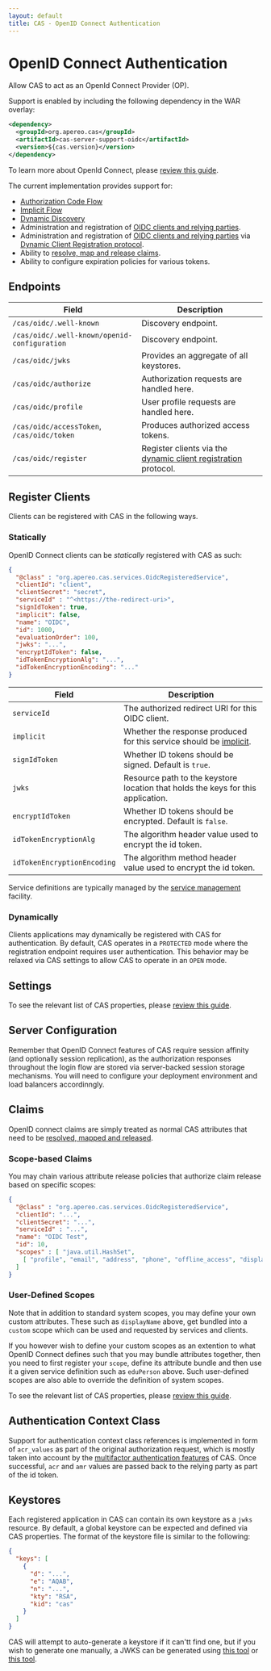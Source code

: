 ```yaml
---
layout: default
title: CAS - OpenID Connect Authentication
---
```


# OpenID Connect Authentication

Allow CAS to act as an OpenId Connect Provider (OP).

Support is enabled by including the following dependency in the WAR overlay:

```xml
<dependency>
  <groupId>org.apereo.cas</groupId>
  <artifactId>cas-server-support-oidc</artifactId>
  <version>${cas.version}</version>
</dependency>
```

To learn more about OpenId Connect, please [review this guide](http://openid.net/specs/openid-connect-basic-1_0.html).

The current implementation provides support for:

- [Authorization Code Flow](http://openid.net/specs/openid-connect-basic-1_0.html)
- [Implicit Flow](https://openid.net/specs/openid-connect-implicit-1_0.html)
- [Dynamic Discovery](https://openid.net/specs/openid-connect-discovery-1_0.html)
- Administration and registration of [OIDC clients and relying parties](Service-Management.html).
- Administration and registration of [OIDC clients and relying parties](Service-Management.html) via [Dynamic Client Registration protocol](https://tools.ietf.org/html/draft-ietf-oauth-dyn-reg-management-01).
- Ability to [resolve, map and release claims](../integration/Attribute-Release-Policies.html).
- Ability to configure expiration policies for various tokens.

## Endpoints

| Field                                         | Description
|-----------------------------------------------|-------------------------------------------------------
| `/cas/oidc/.well-known`                       | Discovery endpoint.
| `/cas/oidc/.well-known/openid-configuration`  | Discovery endpoint.
| `/cas/oidc/jwks`                              | Provides an aggregate of all keystores.
| `/cas/oidc/authorize`                         | Authorization requests are handled here.
| `/cas/oidc/profile`                           | User profile requests are handled here.
| `/cas/oidc/accessToken`, `/cas/oidc/token`    | Produces authorized access tokens.
| `/cas/oidc/register`                          | Register clients via the [dynamic client registration](https://tools.ietf.org/html/draft-ietf-oauth-dyn-reg-management-01) protocol.

## Register Clients

Clients can be registered with CAS in the following ways.

### Statically 

OpenID Connect clients can be *statically* registered with CAS as such:

```json
{
  "@class" : "org.apereo.cas.services.OidcRegisteredService",
  "clientId": "client",
  "clientSecret": "secret",
  "serviceId" : "^<https://the-redirect-uri>",
  "signIdToken": true,
  "implicit": false,
  "name": "OIDC",
  "id": 1000,
  "evaluationOrder": 100,
  "jwks": "...",
  "encryptIdToken": false,
  "idTokenEncryptionAlg": "...",
  "idTokenEncryptionEncoding": "..."
}
```

| Field                         | Description
|-------------------------------|------------------------------------------------------------------
| `serviceId`                   | The authorized redirect URI for this OIDC client.
| `implicit`                    | Whether the response produced for this service should be [implicit](https://openid.net/specs/openid-connect-implicit-1_0.html).
| `signIdToken`                 | Whether ID tokens should be signed. Default is `true`.
| `jwks`                        | Resource path to the keystore location that holds the keys for this application.
| `encryptIdToken`              | Whether ID tokens should be encrypted. Default is `false`.
| `idTokenEncryptionAlg`        | The algorithm header value used to encrypt the id token.
| `idTokenEncryptionEncoding`   | The algorithm method header value used to encrypt the id token.

Service definitions are typically managed by the [service management](Service-Management.html) facility.

### Dynamically

Clients applications may dynamically be registered with CAS for authentication. By default, CAS operates 
in a `PROTECTED` mode where the registration endpoint requires user authentication. This behavior may be relaxed via 
CAS settings to allow CAS to operate in an `OPEN` mode.

## Settings

To see the relevant list of CAS properties, please [review this guide](Configuration-Properties.html#openid-connect).

## Server Configuration

Remember that OpenID Connect features of CAS require session affinity (and optionally session replication),
as the authorization responses throughout the login flow
are stored via server-backed session storage mechanisms. You will need to configure your deployment environment and load balancers accordinngly.

## Claims

OpenID connect claims are simply treated as normal CAS attributes that need to
be [resolved, mapped and released](../integration/Attribute-Release-Policies.html).

### Scope-based Claims

You may chain various attribute release policies that authorize claim release based on specific scopes:


```json
{
  "@class" : "org.apereo.cas.services.OidcRegisteredService",
  "clientId": "...",
  "clientSecret": "...",
  "serviceId" : "...",
  "name": "OIDC Test",
  "id": 10,
  "scopes" : [ "java.util.HashSet", 
    [ "profile", "email", "address", "phone", "offline_access", "displayName", "eduPerson" ]
  ]
}
```

### User-Defined Scopes

Note that in addition to standard system scopes, you may define your own custom attributes. These 
such as `displayName` above, get bundled into a `custom` scope which can be used and requested by services and clients.

If you however wish to define your custom scopes as an extention to what OpenID Connect defines
such that you may bundle attributes together, then you need to first register your `scope`,
define its attribute bundle and then use it a given service definition such as `eduPerson` above.
Such user-defined scopes are also able to override the definition of system scopes.

To see the relevant list of CAS properties, please [review this guide](Configuration-Properties.html#openid-connect).

## Authentication Context Class

Support for authentication context class references is implemented in form of `acr_values` as part of the original authorization request,
which is mostly taken into account by the [multifactor authentication features](Configuring-Multifactor-Authentication.html) of CAS.
Once successful, `acr` and `amr` values are passed back to the relying party as part of the id token.

## Keystores

Each registered application in CAS can contain its own keystore as a `jwks` resource. By default,
a global keystore can be expected and defined via CAS properties. The format of the keystore
file is similar to the following:

```json
{
  "keys": [
    {
      "d": "...",
      "e": "AQAB",
      "n": "...",
      "kty": "RSA",
      "kid": "cas"
    }
  ]
}
```

CAS will attempt to auto-generate a keystore if it can'tt find one, but if you wish to generate one manually, 
a JWKS can be generated using [this tool](https://mkjwk.org/)
or [this tool](http://connect2id.com/products/nimbus-jose-jwt/generator).
